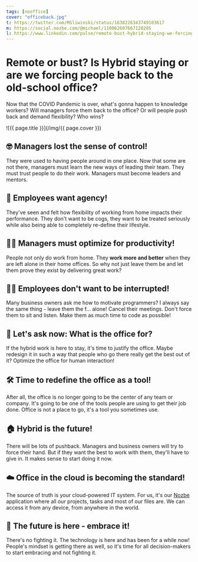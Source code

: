 ```yaml
---
tags: [nooffice]
cover: "officeback.jpg"
t: https://twitter.com/MSliwinski/status/1638226343749103617
m: https://social.nozbe.com/@michael/110062607667128285
l: https://www.linkedin.com/pulse/remote-bust-hybrid-staying-we-forcing-people-back-office-sliwinski
---
```


# Remote or bust? Is Hybrid staying or are we forcing people back to the old-school office?

Now that the COVID Pandemic is over, what's gonna happen to knowledge workers? Will managers force them back to the office? Or will people push back and demand flexibility? Who wins?

<!--More-->

![{{ page.title }}](/img/{{ page.cover }})

## 🤓 Managers lost the sense of control!

They were used to having people around in one place. Now that some are not there, managers must learn the new ways of leading their team. They must trust people to do their work. Managers must become leaders and mentors.

## 💪 Employees want agency!

They've seen and felt how flexibility of working from home impacts their performance. They don't want to be cogs, they want to be treated seriously while also being able to completely re-define their lifestyle.

## 👩‍💻 Managers must optimize for productivity!

People not only do work from home. They **work more and better** when they are left alone in their home offices. So why not just leave them be and let them prove they exist by delivering great work?

## 🙅‍♂️ Employees don't want to be interrupted!

Many business owners ask me how to motivate programmers? I always say the same thing - leave them the f... alone! Cancel their meetings. Don't force them to sit and listen. Make them as much time to code as possible!

## 🏢 Let's ask now: What is the office for?

If the hybrid work is here to stay, it's time to justify the office. Maybe redesign it in such a way that people who go there really get the best out of it? Optimize the office for human interaction!

## 🛠️ Time to redefine the office as a tool!

After all, the office is no longer going to be the center of any team or company. It's going to be one of the tools people are using to get their job done. Office is not a place to go, it's a tool you sometimes use.

## 🏠 Hybrid is the future!

There will be lots of pushback. Managers and business owners will try to force their hand. But if they want the best to work with them, they'll have to give in. It makes sense to start doing it now.

## ☁️ Office in the cloud is becoming the standard!

The source of truth is your cloud-powered IT system. For us, it's our [Nozbe][n] application where all our projects, tasks and most of our files are. We can access it from any device, from anywhere in the world.

## 🚀 The future is here - embrace it!

There's no fighting it. The technology is here and has been for a while now! People's mindset is getting there as well, so it's time for all decision-makers to start embracing and not fighting it.

[n]: https://michael.gratis/nozbe
[np]: https://michael.gratis/nozbepersonal